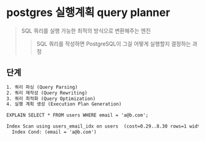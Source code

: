 # postgres 실행계획 query planner

> SQL 쿼리를 실행 가능한 최적의 방식으로 변환해주는 엔진
>
> > SQL 쿼리를 작성하면 PostgreSQL이 그걸 어떻게 실행할지 결정하는 과정

## 단계

```txt
1. 쿼리 파싱 (Query Parsing)
2. 쿼리 재작성 (Query Rewriting)
3. 쿼리 최적화 (Query Optimization)
4. 실행 계획 생성 (Execution Plan Generation)

EXPLAIN SELECT * FROM users WHERE email = 'a@b.com';

Index Scan using users_email_idx on users  (cost=0.29..8.30 rows=1 width=100)
  Index Cond: (email = 'a@b.com')
```

